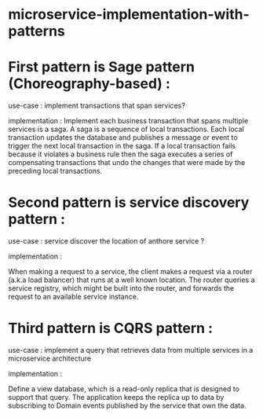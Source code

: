 # microservice-implementation-with-patterns

# First pattern is Sage pattern (Choreography-based) : 

use-case :
implement transactions that span services?


implementation : 
Implement each business transaction that spans multiple services is a saga. A saga is a sequence of local transactions. Each local transaction updates the database and publishes a message or event to trigger the next local transaction in the saga. If a local transaction fails because it violates a business rule then the saga executes a series of compensating transactions that undo the changes that were made by the preceding local transactions.



# Second pattern is service discovery pattern : 

use-case :
service discover the location of anthore service ?

implementation : 

When making a request to a service, the client makes a request via a router (a.k.a load balancer) that runs at a well known location. The router queries a service registry, which might be built into the router, and forwards the request to an available service instance.

# Third  pattern is CQRS pattern : 

use-case :
implement a query that retrieves data from multiple services in a microservice architecture

implementation : 

Define a view database, which is a read-only replica that is designed to support that query. The application keeps the replica up to data by subscribing to Domain events published by the service that own the data.
